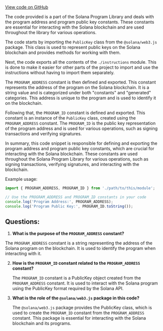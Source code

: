 [View code on GitHub](https://github.com/solana-labs/solana-program-library/managed-token/sdk/src/generated/index.ts)

The code provided is a part of the Solana Program Library and deals with the program address and program public key constants. These constants are essential for interacting with the Solana blockchain and are used throughout the library for various operations.

The code starts by importing the `PublicKey` class from the `@solana/web3.js` package. This class is used to represent public keys on the Solana blockchain and provides methods for working with them.

Next, the code exports all the contents of the `./instructions` module. This is done to make it easier for other parts of the project to import and use the instructions without having to import them separately.

The `PROGRAM_ADDRESS` constant is then defined and exported. This constant represents the address of the program on the Solana blockchain. It is a string value and is categorized under both "constants" and "generated" categories. This address is unique to the program and is used to identify it on the blockchain.

Following that, the `PROGRAM_ID` constant is defined and exported. This constant is an instance of the `PublicKey` class, created using the `PROGRAM_ADDRESS` constant. The `PROGRAM_ID` is the public key representation of the program address and is used for various operations, such as signing transactions and verifying signatures.

In summary, this code snippet is responsible for defining and exporting the program address and program public key constants, which are crucial for interacting with the Solana blockchain. These constants are used throughout the Solana Program Library for various operations, such as signing transactions, verifying signatures, and interacting with the blockchain.

Example usage:

```javascript
import { PROGRAM_ADDRESS, PROGRAM_ID } from './path/to/this/module';

// Use the PROGRAM_ADDRESS and PROGRAM_ID constants in your code
console.log('Program Address:', PROGRAM_ADDRESS);
console.log('Program Public Key:', PROGRAM_ID.toString());
```
## Questions: 
 1. **What is the purpose of the `PROGRAM_ADDRESS` constant?**

   The `PROGRAM_ADDRESS` constant is a string representing the address of the Solana program on the blockchain. It is used to identify the program when interacting with it.

2. **How is the `PROGRAM_ID` constant related to the `PROGRAM_ADDRESS` constant?**

   The `PROGRAM_ID` constant is a PublicKey object created from the `PROGRAM_ADDRESS` constant. It is used to interact with the Solana program using the PublicKey format required by the Solana API.

3. **What is the role of the `@solana/web3.js` package in this code?**

   The `@solana/web3.js` package provides the PublicKey class, which is used to create the `PROGRAM_ID` constant from the `PROGRAM_ADDRESS` constant. This package is essential for interacting with the Solana blockchain and its programs.